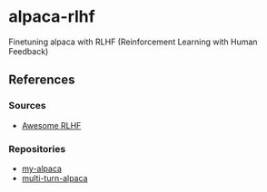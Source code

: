 # alpaca-rlhf
Finetuning alpaca with RLHF (Reinforcement Learning with Human Feedback)

## References

### Sources
- [Awesome RLHF](https://github.com/opendilab/awesome-RLHF)

### Repositories
- [my-alpaca](https://github.com/l294265421/my-alpaca)
- [multi-turn-alpaca](https://github.com/l294265421/multi-turn-alpaca)
